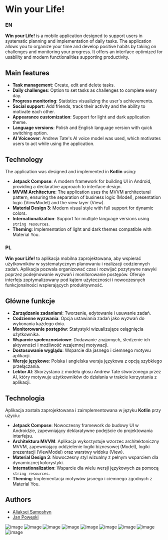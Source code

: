 # Win your Life!

### EN
**Win your Life!** is a mobile application designed to support users in
systematic planning and implementation of daily tasks. The application allows you to organize your time and develop positive
habits by taking on challenges and monitoring your progress. It offers an interface optimized for
usability and modern functionalities supporting productivity.

## Main features
- **Task management**: Create, edit and delete tasks.
- **Daily challenges**: Option to set tasks as challenges to complete every day.
- **Progress monitoring**: Statistics visualizing the user's achievements.
- **Social support**: Add friends, track their activity and the ability to motivate each other.
- **Appearance customization**: Support for light and dark application theme.
- **Language versions**: Polish and English language version with quick switching option.
- **AI Voiceover**: Andrew Tate's AI voice model was used, which motivates users to act while using the application.

## Technology
The application was designed and implemented in **Kotlin** using:
- **Jetpack Compose**: A modern framework for building UI in Android, providing a declarative approach to interface design.
- **MVVM Architecture**: The application uses the MVVM architectural pattern, ensuring the separation of business logic (Model),
  presentation logic (ViewModel) and the view layer (View).
- **Material Design 3**: Modern visual style with full support for dynamic colors.
- **Internationalization**: Support for multiple language versions using `string resources`.
- **Theming**: Implementation of light and dark themes compatible with Material You.

### PL
**Win your Life!** to aplikacja mobilna zaprojektowana, aby wspierać użytkowników w
systematycznym planowaniu i realizacji codziennych zadań. Aplikacja pozwala organizować czas i rozwijać pozytywne
nawyki poprzez podejmowanie wyzwań i monitorowanie postępów. Oferuje interfejs zoptymalizowany pod kątem
użyteczności i nowoczesnych funkcjonalności wspierających produktywność.

## Główne funkcje
- **Zarządzanie zadaniami**: Tworzenie, edytowanie i usuwanie zadań.
- **Codzienne wyzwania**: Opcja ustawiania zadań jako wyzwań do wykonania każdego dnia.
- **Monitorowanie postępów**: Statystyki wizualizujące osiągnięcia użytkownika.
- **Wsparcie społecznościowe**: Dodawanie znajomych, śledzenie ich aktywności i możliwość wzajemnej motywacji.
- **Dostosowanie wyglądu**: Wsparcie dla jasnego i ciemnego motywu aplikacji.
- **Wersje językowe**: Polska i angielska wersja językowa z opcją szybkiego przełączania.
- **Lektor AI**: Skorzystano z modelu głosu Andrew Tate stworzonego przez AI, który motywuje użytkowników do działania w trakcie korzystania z aplikacji.

## Technologia
Aplikacja została zaprojektowana i zaimplementowana w języku **Kotlin** przy użyciu:
- **Jetpack Compose**: Nowoczesny framework do budowy UI w Androidzie, zapewniający deklaratywne podejście do projektowania interfejsu.
- **Architektura MVVM**: Aplikacja wykorzystuje wzorzec architektoniczny MVVM, zapewniający oddzielenie logiki biznesowej (Model),
 logiki prezentacji (ViewModel) oraz warstwy widoku (View).
- **Material Design 3**: Nowoczesny styl wizualny z pełnym wsparciem dla dynamicznej kolorystyki.
- **Internationalization**: Wsparcie dla wielu wersji językowych za pomocą `string resources`.
- **Theming**: Implementacja motywów jasnego i ciemnego zgodnych z Material You.

## Authors
- [Aliaksei Samoshyn](https://github.com/Kawaban)  
- [Jan Powęski](https://github.com/Poweski)

![image](https://github.com/user-attachments/assets/a8a7b6bb-b591-4409-a969-e0a8340cad6f)
![image](https://github.com/user-attachments/assets/2f6c09d7-4859-4279-b50e-159e7de306cf)
![image](https://github.com/user-attachments/assets/cbc9ef6f-7f84-472f-a1cd-c9361c7c0bd8)
![image](https://github.com/user-attachments/assets/04e1e370-47ea-4a31-80cf-81850bad69a1)
![image](https://github.com/user-attachments/assets/a2b95560-f807-4528-92c6-2908faa56e05)
![image](https://github.com/user-attachments/assets/b3631d03-cd8f-45fb-b231-1a793193b112)
![image](https://github.com/user-attachments/assets/58a62fef-bb22-4b70-a43c-cdc2755f72a4)
![image](https://github.com/user-attachments/assets/55b795ee-14ba-486f-b13a-1b9e901205ae)
![image](https://github.com/user-attachments/assets/fef02c8e-8d89-42a9-a72b-3296a9fa59cf)











